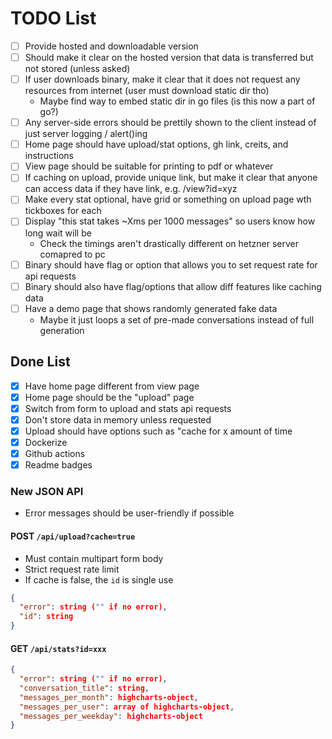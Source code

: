 # TODO List

- [ ] Provide hosted and downloadable version
- [ ] Should make it clear on the hosted version that data is transferred but not stored (unless asked)
- [ ] If user downloads binary, make it clear that it does not request any resources from internet (user must download static dir tho)
	- Maybe find way to embed static dir in go files (is this now a part of go?)
- [ ] Any server-side errors should be prettily shown to the client instead of just server logging / alert()ing
- [ ] Home page should have upload/stat options, gh link, creits, and instructions
- [ ] View page should be suitable for printing to pdf or whatever
- [ ] If caching on upload, provide unique link, but make it clear that anyone can access data if they have link, e.g. /view?id=xyz
- [ ] Make every stat optional, have grid or something on upload page wth tickboxes for each
- [ ] Display "this stat takes ~Xms per 1000 messages" so users know how long wait will be
    - Check the timings aren't drastically different on hetzner server comapred to pc
- [ ] Binary should have flag or option that allows you to set request rate for api requests
- [ ] Binary should also have flag/options that allow diff features like caching data
- [ ] Have a demo page that shows randomly generated fake data
    - Maybe it just loops a set of pre-made conversations instead of full generation

## Done List

- [x] Have home page different from view page
- [x] Home page should be the "upload" page
- [x] Switch from form to upload and stats api requests
- [x] Don't store data in memory unless requested
- [x] Upload should have options such as "cache for x amount of time
- [x] Dockerize
- [x] Github actions
- [x] Readme badges

### New JSON API

- Error messages should be user-friendly if possible

#### POST `/api/upload?cache=true` 

- Must contain multipart form body
- Strict request rate limit
- If cache is false, the `id` is single use

```json
{
  "error": string ("" if no error),
  "id": string
}
```

#### GET `/api/stats?id=xxx`

```json
{
  "error": string ("" if no error),
  "conversation_title": string,
  "messages_per_month": highcharts-object,
  "messages_per_user": array of highcharts-object,
  "messages_per_weekday": highcharts-object
}
```
